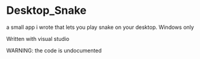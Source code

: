 # Desktop_Snake
a small app i wrote that lets you play snake on your desktop. Windows only

Written with visual studio 

WARNING:
the code is undocumented
